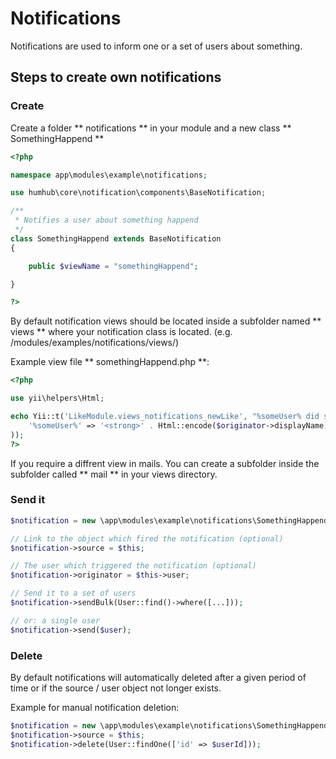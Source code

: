 Notifications
=============

Notifications are used to inform one or a set of users about something.


## Steps to create own notifications

### Create 

Create a folder ** notifications ** in your module and a new class ** SomethingHappend ** 

```php
<?php

namespace app\modules\example\notifications;

use humhub\core\notification\components\BaseNotification;

/**
 * Notifies a user about something happend
 */
class SomethingHappend extends BaseNotification
{

    public $viewName = "somethingHappend";

}

?>

```

By default notification views should be located inside a subfolder named ** views ** where your notification class is located. (e.g. /modules/examples/notifications/views/)

Example view file ** somethingHappend.php **:

```php
<?php

use yii\helpers\Html;

echo Yii::t('LikeModule.views_notifications_newLike', "%someUser% did something cool.", array(
    '%someUser%' => '<strong>' . Html::encode($originator->displayName) . '</strong>'
));
?>


```

If you require a diffrent view in mails. You can create a subfolder inside the subfolder called ** mail ** in your views directory.  


### Send it 

```php
$notification = new \app\modules\example\notifications\SomethingHappend();

// Link to the object which fired the notification (optional)
$notification->source = $this;

// The user which triggered the notification (optional)
$notification->originator = $this->user;

// Send it to a set of users
$notification->sendBulk(User::find()->where([...]));

// or: a single user
$notification->send($user);

```

### Delete

By default notifications will automatically deleted after a given period of time or if the source / user object not longer exists.

Example for manual notification deletion:

```php
$notification = new \app\modules\example\notifications\SomethingHappend();
$notification->source = $this;
$notification->delete(User::findOne(['id' => $userId]));
```
